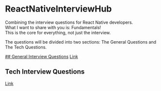 # ReactNativeInterviewHub
Combining the interview questions for React Native developers.<br>
What I want to share with you is: Fundamentals!<br>
This is the core for everything, not just the interview.

The questions will be divided into two sections: The General Questions and The Tech Questions.

[## General Interview Questions](GeneralQuestions/GENERALQUESTIONS.md)
[Link](GeneralQuestions/GENERALQUESTIONS.md)

## Tech Interview Questions
[Link](TechQuestions/TECHQUESTIONS.md)
